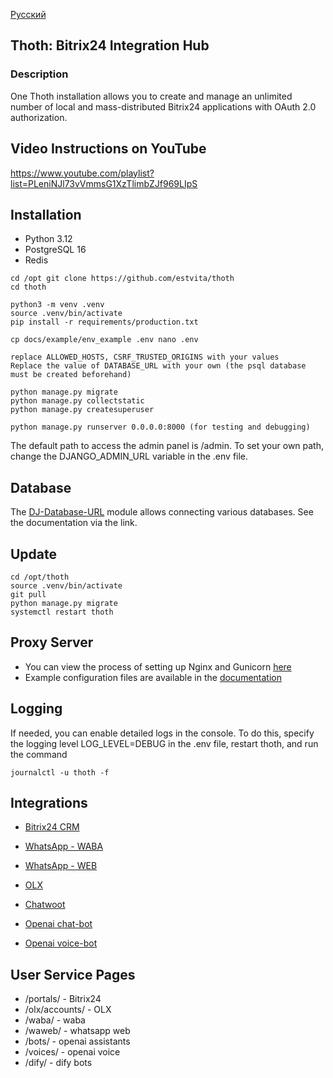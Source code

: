 [Русский](README_ru.md)

## Thoth: Bitrix24 Integration Hub 

### Description

One Thoth installation allows you to create and manage an unlimited number of local and mass-distributed Bitrix24 applications with OAuth 2.0 authorization.

## Video Instructions on YouTube

https://www.youtube.com/playlist?list=PLeniNJl73vVmmsG1XzTlimbZJf969LIpS

## Installation

+ Python 3.12
+ PostgreSQL 16
+ Redis

```
cd /opt git clone https://github.com/estvita/thoth
cd thoth

python3 -m venv .venv
source .venv/bin/activate
pip install -r requirements/production.txt

cp docs/example/env_example .env nano .env 

replace ALLOWED_HOSTS, CSRF_TRUSTED_ORIGINS with your values 
Replace the value of DATABASE_URL with your own (the psql database must be created beforehand)

python manage.py migrate 
python manage.py collectstatic 
python manage.py createsuperuser

python manage.py runserver 0.0.0.0:8000 (for testing and debugging)

```


The default path to access the admin panel is /admin. To set your own path, change the DJANGO_ADMIN_URL variable in the .env file.

## Database
The [DJ-Database-URL](https://github.com/jazzband/dj-database-url?tab=readme-ov-file#url-schema) module allows connecting various databases. See the documentation via the link.

## Update

```
cd /opt/thoth
source .venv/bin/activate
git pull
python manage.py migrate
systemctl restart thoth
```


## Proxy Server
+ You can view the process of setting up Nginx and Gunicorn [here](https://www.digitalocean.com/community/tutorials/how-to-set-up-django-with-postgres-nginx-and-gunicorn-on-ubuntu)
+ Example configuration files are available in the [documentation](docs/example)

## Logging
If needed, you can enable detailed logs in the console. To do this, specify the logging level LOG_LEVEL=DEBUG in the .env file, restart thoth, and run the command

```
journalctl -u thoth -f
```


## Integrations

+ [Bitrix24 CRM](docs/bitrix.md)
+ [WhatsApp - WABA](docs/waba.md)
+ [WhatsApp - WEB](docs/waweb.md)
+ [OLX](docs/olx.md)
+ [Chatwoot](docs/chatwoot.md)

+ [Openai chat-bot](docs/openai_bot.md)
+ [Openai voice-bot](docs/openai_voice.md)


## User Service Pages
+ /portals/ - Bitrix24
+ /olx/accounts/ - OLX
+ /waba/ - waba
+ /waweb/ - whatsapp web
+ /bots/ - openai assistants
+ /voices/ - openai voice
+ /dify/ - dify bots